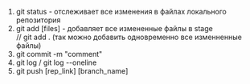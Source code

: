 1. git status - отслеживает все изменения в файлах локального репозитория 
2. git add [files] - добавляет все измененные файлы в stage   
 // git add . (так можно добавить одновременно все изменненные файлы)
1. git commit -m "comment"
2. git log / git log --oneline 
3. git push [rep_link] [branch_name]